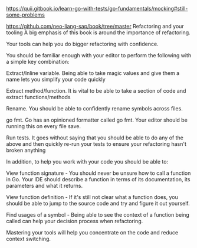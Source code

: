 https://quii.gitbook.io/learn-go-with-tests/go-fundamentals/mocking#still-some-problems

https://github.com/neo-liang-sap/book/tree/master
Refactoring and your tooling
A big emphasis of this book is around the importance of refactoring.

Your tools can help you do bigger refactoring with confidence.

You should be familiar enough with your editor to perform the following with a simple key combination:

Extract/Inline variable. Being able to take magic values and give them a name lets you simplify your code quickly

Extract method/function. It is vital to be able to take a section of code and extract functions/methods

Rename. You should be able to confidently rename symbols across files.

go fmt. Go has an opinioned formatter called go fmt. Your editor should be running this on every file save.

Run tests. It goes without saying that you should be able to do any of the above and then quickly re-run your tests to ensure your refactoring hasn't broken anything

In addition, to help you work with your code you should be able to:

View function signature - You should never be unsure how to call a function in Go. Your IDE should describe a function in terms of its documentation, its parameters and what it returns.

View function definition - If it's still not clear what a function does, you should be able to jump to the source code and try and figure it out yourself.

Find usages of a symbol - Being able to see the context of a function being called can help your decision process when refactoring.

Mastering your tools will help you concentrate on the code and reduce context switching.